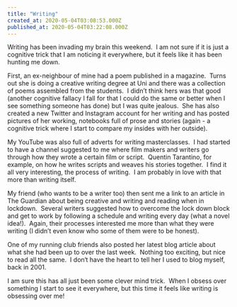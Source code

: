 ```yaml
---
title: "Writing"
created_at: 2020-05-04T03:08:53.000Z
published_at: 2020-05-04T03:22:08.000Z
---
```

Writing has been invading my brain this weekend.  I am not sure if it is just a cognitive trick that I am noticing it everywhere, but it feels like it has been hunting me down.

First, an ex-neighbour of mine had a poem published in a magazine.  Turns out she is doing a creative writing degree at Uni and there was a collection of poems assembled from the students.  I didn’t think hers was that good (another cognitive fallacy I fall for that I could do the same or better when I see something someone has done) but I was quite jealous.  She has also created a new Twitter and Instagram account for her writing and has posted pictures of her working, notebooks full of prose and stories (again - a cognitive trick where I start to compare my insides with her outside).

My YouTube was also full of adverts for writing masterclasses.  I had started to have a channel suggested to me where film makers and writers go through how they wrote a certain film or script.  Quentin Tarantino, for example, on how he writes scripts and weaves his stories together.  I find it all very interesting, the process of writing.  I am probably in love with that more than writing itself.

My friend (who wants to be a writer too) then sent me a link to an article in The Guardian about being creative and writing and reading when in lockdown.  Several writers suggested how to overcome the lock down block and get to work by following a schedule and writing every day (what a novel idea!).  Again, their processes interested me more than what they were writing (I didn’t even know who some of them were to be honest).

One of my running club friends also posted her latest blog article about what she had been up to over the last week.  Nothing too exciting, but nice to read all the same.  I don‘t have the heart to tell her I used to blog myself, back in 2001.

I am sure this has all just been some clever mind trick.  When I obsess over something I start to see it everywhere, but this time it feels like writing is obsessing over me!
